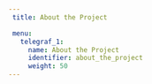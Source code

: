 ```yaml
---
 title: About the Project

 menu:
   telegraf_1:
     name: About the Project
     identifier: about_the_project
     weight: 50
---
```

